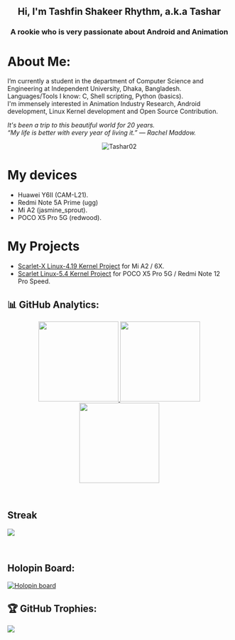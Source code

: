 <p align="center">
<h2 align="center">Hi, I'm Tashfin Shakeer Rhythm, a.k.a Tashar</h2>
<h3 align="center">A rookie who is very passionate about Android and Animation</h3>
</p>

# About Me:
I’m currently a student in the department of Computer Science and Engineering at Independent University, Dhaka, Bangladesh.<br>Languages/Tools I know: C, Shell scripting, Python (basics).<br>I'm immensely interested in Animation Industry Research, Android development, Linux Kernel development and Open Source Contribution.

<p>
  <em>
    It's been a trip to this beautiful world for 20 years.<br>
    “My life is better with every year of living it.” — Rachel Maddow.
  </em>
</p>

<p align="center">
  <img src="https://komarev.com/ghpvc/?username=Tashar02&style=flat-square" alt="Tashar02">
</p>

# My devices
- Huawei Y6II (CAM-L21).
- Redmi Note 5A Prime (ugg)
- Mi A2 (jasmine_sprout).
- POCO X5 Pro 5G (redwood).

# My Projects
- [Scarlet-X Linux-4.19 Kernel Project](https://github.com/Atom-X-Devs/scarlet_xiaomi_sdm660) for Mi A2 / 6X.
- [Scarlet Linux-5.4 Kernel Project](https://github.com/Atom-X-Devs/scarlet_xiaomi_sm7325) for POCO X5 Pro 5G / Redmi Note 12 Pro Speed.

## 📊 GitHub Analytics:
<p align="center">
<a href="https://github.com/Tashar02">
<img height="180em" src="https://github-readme-stats-eight-theta.vercel.app/api?username=Tashar02&show_icons=true&theme=nightowl&hide_border=true&include_all_commits=true&count_private=true"/>
<img height="180em" src="https://github-readme-streak-stats.herokuapp.com/?user=Tashar02&theme=nightowl&hide_border=true"/>
<img height="180em" src="https://github-readme-stats-eight-theta.vercel.app/api/top-langs/?username=Tashar02&layout=compact&langs_count=8&theme=nightowl&hide_border=true"/>
</a>
</p>
<br>

## Streak
<p href="https://github.com/anuraghazra/github-readme-stats">
  <img align="center" src="https://github-readme-streak-stats.herokuapp.com/?user=Tashar02&theme=tokyonight&hide_rank=false&border_radius=10&line_height=28&hide_border=true&text_color=a3a3a3">
</p>
</br>

## Holopin Board:
[![Holopin board](https://holopin.io/api/user/board?user=Tashar02)](https://holopin.io/@Tashar02)

## 🏆 GitHub Trophies:
![](https://github-profile-trophy.vercel.app/?username=Tashar02&theme=tokyonight&no-frame=true&no-bg=false&margin-w=4)


